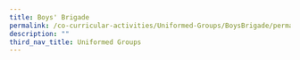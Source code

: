 ```yaml
---
title: Boys' Brigade
permalink: /co-curricular-activities/Uniformed-Groups/BoysBrigade/permalink/
description: ""
third_nav_title: Uniformed Groups
---
```

